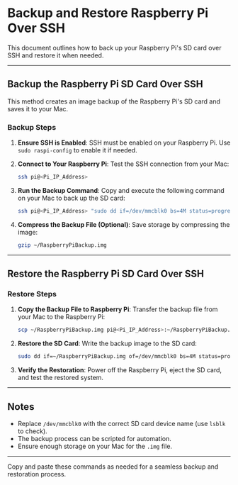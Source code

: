 
# Backup and Restore Raspberry Pi Over SSH

This document outlines how to back up your Raspberry Pi's SD card over SSH and restore it when needed.

---

## **Backup the Raspberry Pi SD Card Over SSH**
This method creates an image backup of the Raspberry Pi's SD card and saves it to your Mac.

### **Backup Steps**

1. **Ensure SSH is Enabled**:
   SSH must be enabled on your Raspberry Pi. Use `sudo raspi-config` to enable it if needed.

2. **Connect to Your Raspberry Pi**:
   Test the SSH connection from your Mac:
   ```bash
   ssh pi@<Pi_IP_Address>
   ```

3. **Run the Backup Command**:
   Copy and execute the following command on your Mac to back up the SD card:
   ```bash
   ssh pi@<Pi_IP_Address> "sudo dd if=/dev/mmcblk0 bs=4M status=progress" | dd of=~/RaspberryPiBackup.img bs=4M
   ```

4. **Compress the Backup File (Optional)**:
   Save storage by compressing the image:
   ```bash
   gzip ~/RaspberryPiBackup.img
   ```

---

## **Restore the Raspberry Pi SD Card Over SSH**

### **Restore Steps**

1. **Copy the Backup File to Raspberry Pi**:
   Transfer the backup file from your Mac to the Raspberry Pi:
   ```bash
   scp ~/RaspberryPiBackup.img pi@<Pi_IP_Address>:~/RaspberryPiBackup.img
   ```

2. **Restore the SD Card**:
   Write the backup image to the SD card:
   ```bash
   sudo dd if=~/RaspberryPiBackup.img of=/dev/mmcblk0 bs=4M status=progress
   ```

3. **Verify the Restoration**:
   Power off the Raspberry Pi, eject the SD card, and test the restored system.

---

## **Notes**
- Replace `/dev/mmcblk0` with the correct SD card device name (use `lsblk` to check).
- The backup process can be scripted for automation.
- Ensure enough storage on your Mac for the `.img` file.

---

Copy and paste these commands as needed for a seamless backup and restoration process.
